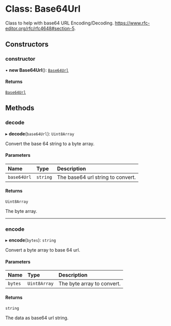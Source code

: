 # Class: Base64Url

Class to help with base64 URL Encoding/Decoding.
https://www.rfc-editor.org/rfc/rfc4648#section-5.

## Constructors

### constructor

• **new Base64Url**(): [`Base64Url`](Base64Url.md)

#### Returns

[`Base64Url`](Base64Url.md)

## Methods

### decode

▸ **decode**(`base64Url`): `Uint8Array`

Convert the base 64 string to a byte array.

#### Parameters

| Name        | Type     | Description                       |
| :---------- | :------- | :-------------------------------- |
| `base64Url` | `string` | The base64 url string to convert. |

#### Returns

`Uint8Array`

The byte array.

---

### encode

▸ **encode**(`bytes`): `string`

Convert a byte array to base 64 url.

#### Parameters

| Name    | Type         | Description                |
| :------ | :----------- | :------------------------- |
| `bytes` | `Uint8Array` | The byte array to convert. |

#### Returns

`string`

The data as base64 url string.

